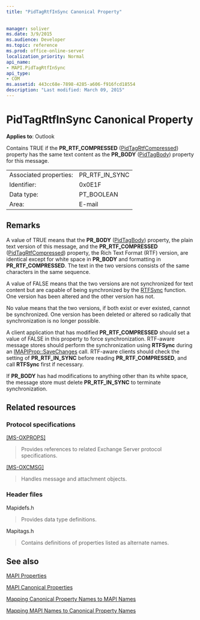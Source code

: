 ```yaml
---
title: "PidTagRtfInSync Canonical Property"
 
 
manager: soliver
ms.date: 3/9/2015
ms.audience: Developer
ms.topic: reference
ms.prod: office-online-server
localization_priority: Normal
api_name:
- MAPI.PidTagRtfInSync
api_type:
- COM
ms.assetid: 443cc68e-7898-4285-a606-f916fcd18554
description: "Last modified: March 09, 2015"
---
```


# PidTagRtfInSync Canonical Property

  
  
**Applies to**: Outlook 
  
Contains TRUE if the **PR_RTF_COMPRESSED** ([PidTagRtfCompressed](pidtagrtfcompressed-canonical-property.md)) property has the same text content as the **PR_BODY** ([PidTagBody](pidtagbody-canonical-property.md)) property for this message.
  
|||
|:-----|:-----|
|Associated properties:  <br/> |PR_RTF_IN_SYNC  <br/> |
|Identifier:  <br/> |0x0E1F  <br/> |
|Data type:  <br/> |PT_BOOLEAN  <br/> |
|Area:  <br/> |E-mail  <br/> |
   
## Remarks

A value of TRUE means that the **PR_BODY** ([PidTagBody](pidtagbody-canonical-property.md)) property, the plain text version of this message, and the **PR_RTF_COMPRESSED** ([PidTagRtfCompressed](pidtagrtfcompressed-canonical-property.md)) property, the Rich Text Format (RTF) version, are identical except for white space in **PR_BODY** and formatting in **PR_RTF_COMPRESSED**. The text in the two versions consists of the same characters in the same sequence.
  
A value of FALSE means that the two versions are not synchronized for text content but are capable of being synchronized by the [RTFSync](rtfsync.md) function. One version has been altered and the other version has not. 
  
No value means that the two versions, if both exist or ever existed, cannot be synchronized. One version has been deleted or altered so radically that synchronization is no longer possible.
  
A client application that has modified **PR_RTF_COMPRESSED** should set a value of FALSE in this property to force synchronization. RTF-aware message stores should perform the synchronization using **RTFSync** during an [IMAPIProp::SaveChanges](imapiprop-savechanges.md) call. RTF-aware clients should check the setting of **PR_RTF_IN_SYNC** before reading **PR_RTF_COMPRESSED**, and call **RTFSync** first if necessary. 
  
If **PR_BODY** has had modifications to anything other than its white space, the message store must delete **PR_RTF_IN_SYNC** to terminate synchronization. 
  
## Related resources

### Protocol specifications

[[MS-OXPROPS]](http://msdn.microsoft.com/library/f6ab1613-aefe-447d-a49c-18217230b148%28Office.15%29.aspx)
  
> Provides references to related Exchange Server protocol specifications.
    
[[MS-OXCMSG]](http://msdn.microsoft.com/library/7fd7ec40-deec-4c06-9493-1bc06b349682%28Office.15%29.aspx)
  
> Handles message and attachment objects.
    
### Header files

Mapidefs.h
  
> Provides data type definitions.
    
Mapitags.h
  
> Contains definitions of properties listed as alternate names.
    
## See also



[MAPI Properties](mapi-properties.md)
  
[MAPI Canonical Properties](mapi-canonical-properties.md)
  
[Mapping Canonical Property Names to MAPI Names](mapping-canonical-property-names-to-mapi-names.md)
  
[Mapping MAPI Names to Canonical Property Names](mapping-mapi-names-to-canonical-property-names.md)

